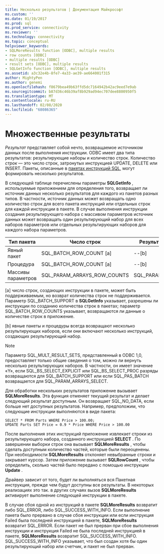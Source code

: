 ```yaml
---
title: Несколько результатов | Документация Майкрософт
ms.custom: ''
ms.date: 01/19/2017
ms.prod: sql
ms.prod_service: connectivity
ms.reviewer: ''
ms.technology: connectivity
ms.topic: conceptual
helpviewer_keywords:
- SQLMoreResults function [ODBC], multiple results
- row counts [ODBC]
- multiple results [ODBC]
- result sets [ODBC], multiple results
- SQLGetInfo function [ODBC], multiple results
ms.assetid: a3c32e4b-8fe7-4a33-ae39-ae664001f315
author: MightyPen
ms.author: genemi
ms.openlocfilehash: f8679bea49b63ffd5dc7164942b42ac9eed7e9ab
ms.sourcegitcommit: b87d36c46b39af8b929ad94ec707dee8800950f5
ms.translationtype: MT
ms.contentlocale: ru-RU
ms.lasthandoff: 02/08/2020
ms.locfileid: "68086365"
---
```

# <a name="multiple-results"></a>Множественные результаты
*Результат* представляет собой нечто, возвращаемое источником данных после выполнения инструкции. ODBC имеет два типа результатов: результирующие наборы и количество строк. Количество *строк* — это число строк, затронутых инструкцией UPDATE, DELETE или INSERT. Пакеты, описанные в [пакетах инструкций SQL](../../../odbc/reference/develop-app/batches-of-sql-statements.md), могут формировать несколько результатов.  
  
 В следующей таблице перечислены параметры **SQLGetInfo** , используемые приложением для определения того, возвращает ли источник данных несколько результатов для каждого из пакетов разных типов. В частности, источник данных может возвращать одно количество строк для всего пакета инструкций или отдельных строк для каждой инструкции в пакете. В случае выполнения инструкции создания результирующего набора с массивом параметров источник данных может возвращать один результирующий набор для всех наборов параметров или отдельных результирующих наборов для каждого набора параметров.  
  
|Тип пакета|Число строк|Результирующие наборы|  
|----------------|----------------|-----------------|  
|Явный пакет|SQL_BATCH_ROW_COUNT [a]|--[b]|  
|Процедура|SQL_BATCH_ROW_COUNT [a]|--[b]|  
|Массивы параметров|SQL_PARAM_ARRAYS_ROW_COUNTS|SQL_PARAM_ARRAYS_SELECTS|  
  
 [a] число строк, создающих инструкции в пакете, может быть поддерживаемым, но возврат количества строк не поддерживается. Параметр SQL_BATCH_SUPPORT в **SQLGetInfo** указывает, разрешены ли инструкции по созданию количества строк в пакетах; параметр SQL_BATCH_ROW_COUNTS указывает, возвращаются ли данные о количестве строк в приложение.  
  
 [b] явные пакеты и процедуры всегда возвращают несколько результирующих наборов, если они включают несколько инструкций, создающих результирующий набор.  
  
> [!NOTE]  
>  Параметр SQL_MULT_RESULT_SETS, представленный в ODBC 1,0, предоставляет только общие сведения о том, можно ли вернуть несколько результирующих наборов. В частности, он имеет значение «Y», если SQL_BS_SELECT_EXPLICIT или SQL_BS_SELECT_PROC разряды возвращаются для SQL_BATCH_SUPPORT или если SQL_PAS_BATCH возвращается для SQL_PARAM_ARRAYS_SELECT.  
  
 Для обработки нескольких результатов приложение вызывает **SQLMoreResults**. Эта функция отменяет текущий результат и делает следующий результат доступным. Он возвращает SQL_NO_DATA, если больше нет доступных результатов. Например, предположим, что следующие инструкции выполняются в виде пакета:  
  
```  
SELECT * FROM Parts WHERE Price > 100.00;  
UPDATE Parts SET Price = 0.9 * Price WHERE Price > 100.00  
```  
  
 После выполнения этих инструкций приложение извлекает строки из результирующего набора, созданного инструкцией **SELECT** . По завершении выборки строк она вызывает **SQLMoreResults** , чтобы сделать доступным количество частей, которые были переоценены. При необходимости **SQLMoreResults** отклоняет невыбранные строки и закрывает курсор. Затем приложение вызывает **SQLRowCount** , чтобы определить, сколько частей было передано с помощью инструкции **Update** .  
  
 Драйвер зависит от того, будет ли выполняться вся Пакетная инструкция, прежде чем будут доступны все результаты. В некоторых реализациях это так. в других случаях вызов **SQLMoreResults** активирует выполнение следующей инструкции в пакете.  
  
 В случае сбоя одной из инструкций в пакете **SQLMoreResults** возвратит либо SQL_ERROR, либо SQL_SUCCESS_WITH_INFO. Если выполнение пакета было прервано в случае сбоя инструкции или если инструкция Failed была последней инструкцией в пакете, **SQLMoreResults** возвратит SQL_ERROR. Если пакет не был прерван при сбое выполнения инструкции и инструкция Failed не была последней инструкцией в пакете, **SQLMoreResults** возвратит SQL_SUCCESS_WITH_INFO. SQL_SUCCESS_WITH_INFO указывает, что был создан хотя бы один результирующий набор или счетчик, и пакет не был прерван.
